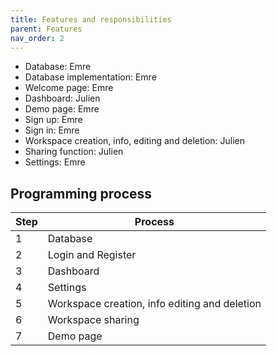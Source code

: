 ```yaml
---
title: Features and responsibilities
parent: Features
nav_order: 2
---
```


- Database: Emre
- Database implementation: Emre
- Welcome page: Emre
- Dashboard: Julien
- Demo page: Emre
- Sign up: Emre
- Sign in: Emre
- Workspace creation, info, editing and deletion: Julien
- Sharing function: Julien
- Settings: Emre

## Programming process

| Step | Process
|---------|-------------
| 1       | Database
| 2       | Login and Register
| 3       | Dashboard
| 4       | Settings
| 5       | Workspace creation, info editing and deletion
| 6       | Workspace sharing
| 7       | Demo page
